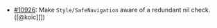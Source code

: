 * [#10926](https://github.com/rubocop/rubocop/issues/10926): Make `Style/SafeNavigation` aware of a redundant nil check. ([@koic][])
